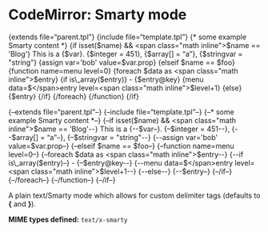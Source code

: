 CodeMirror: Smarty mode
=======================

{extends file=“parent.tpl”} {include file=“template.tpl”} {\* some example Smarty content \*} {if isset($name) && <span class="math inline">$name == 'Blog'} This is a {$</span>var}. {<span class="math inline">$integer = 451}, {$</span>array\[\] = “a”}, {<span class="math inline">$stringvar = "string"} {assign var='bob' value=$</span>var.prop} {elseif $name == $foo} {function name=menu level=0} {foreach $data as <span class="math inline">$entry} {if is\\\_array($</span>entry)} - {<span class="math inline">$entry@key} {menu data=$</span>entry level=<span class="math inline">$level+1} {else} {$</span>entry} {/if} {/foreach} {/function} {/if}

{–extends file=“parent.tpl”–} {–include file=“template.tpl”–} {–\* some example Smarty content \*–} {–if isset($name) && <span class="math inline">$name == 'Blog'--} This is a {--$</span>var–}. {–<span class="math inline">$integer = 451--}, {--$</span>array\[\] = “a”–}, {–<span class="math inline">$stringvar = "string"--} {--assign var='bob' value=$</span>var.prop–} {–elseif $name == $foo–} {–function name=menu level=0–} {–foreach $data as <span class="math inline">$entry--} {--if is\\\_array($</span>entry)–} - {–<span class="math inline">$entry@key--} {--menu data=$</span>entry level=<span class="math inline">$level+1--} {--else--} {--$</span>entry–} {–/if–} {–/foreach–} {–/function–} {–/if–}

A plain text/Smarty mode which allows for custom delimiter tags (defaults to **{** and **}**).

**MIME types defined:** `text/x-smarty`
